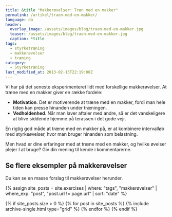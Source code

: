 ```yaml
---
title: &title "Makkerøvelser: Træn med en makker"
permalink: /artikel/traen-med-en-makker/
language: da
header:
  overlay_image: /assets/images/blog/traen-med-en-makker.jpg
  teaser: /assets/images/blog/traen-med-en-makker.jpg
  caption: *title
tags:
  - styrketræning
  - makkerøvelser
  - træning
category:
  - Styrketræning
last_modified_at: 2013-02-13T22:19:00Z
---
```


Vi har på det seneste eksperimenteret lidt med forskellige makkerøvelser. At træne med en makker giver en række fordele:

- **Motivation**. Det er motiverende at træne med en makker, fordi man hele tiden kan presse hinanden under træningen.
- **Vedholdenhed**. Når man laver aftaler med andre, så er det vanskeligere at blive siddende hjemme på terassen i det gode vejr.

En rigtig god måde at træne med en makker på, er at kombinere intervalløb med styrkeøvelser, hvor man bruger hinanden som belastning.

Men hvad er dine erfaringer med at træne med en makker, og hvilke øvelser plejer I at bruge? Giv din mening til kende i kommentarerne.

## Se flere eksempler på makkerøvelser

Du kan se en masse forslag til makkerøvelser herunder.

{% assign site_posts = site.exercises | where: "tags", "makkerøvelser" | where_exp: "post", "post.url != page.url" | sort: "date" %}

<div class="feature__wrapper">

{% if site_posts.size > 0 %}
  {% for post in site_posts %}
    {% include archive-single.html type="grid" %}
  {% endfor %}
{% endif %}

</div>
